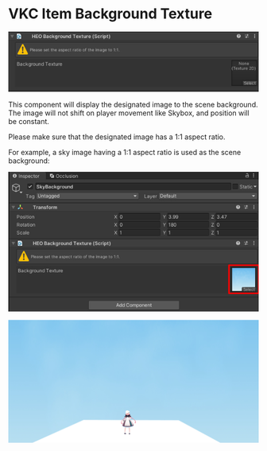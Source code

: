 # VKC Item Background Texture

![HEOBackgroundTexture](img/HEOBackgroundTexture_1.jpg)

This component will display the designated image to the scene background.<br>
The image will not shift on player movement like Skybox, and position will be constant.

Please make sure that the designated image has a 1:1 aspect ratio.

For example, a sky image having a 1:1 aspect ratio is used as the scene background:

![HEOBackgroundTexture_2](img/HEOBackgroundTexture_2.jpg)

![HEOBackgroundTexture_3](img/HEOBackgroundTexture_3.jpg)
